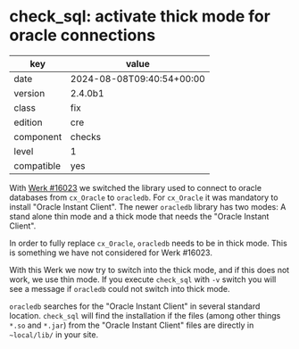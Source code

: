 [//]: # (werk v2)
# check_sql: activate thick mode for oracle connections

key        | value
---------- | ---
date       | 2024-08-08T09:40:54+00:00
version    | 2.4.0b1
class      | fix
edition    | cre
component  | checks
level      | 1
compatible | yes

With [Werk #16023](https://checkmk.com/werk/16023) we switched the library used
to connect to oracle databases from `cx_Oracle` to `oracledb`. For `cx_Oracle`
it was mandatory to install "Oracle Instant Client". The newer `oracledb` library has
two modes: A stand alone thin mode and a thick mode that needs the "Oracle
Instant Client".

In order to fully replace `cx_Oracle`, `oracledb` needs to be in thick mode.
This is something we have not considered for Werk #16023.

With this Werk we now try to switch into the thick mode, and if this does not
work, we use thin mode. If you execute `check_sql` with `-v` switch you will see
a message if `oracledb` could not switch into thick mode.

`oracledb` searches for the "Oracle Instant Client" in several standard location.
`check_sql` will find the installation if the files (among other things `*.so`
and `*.jar`) from the "Oracle Instant Client" files are directly in
`~local/lib/` in your site.

